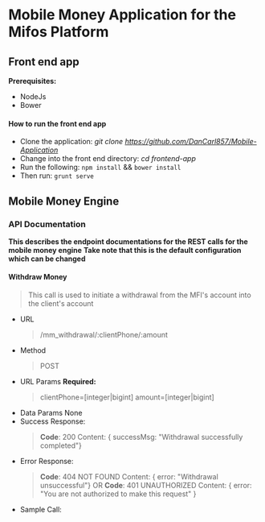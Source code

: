 # Mobile Money Application for the Mifos Platform

## Front end app

**Prerequisites:**
* NodeJs
* Bower

#### How to run the front end app
* Clone the application: *git clone https://github.com/DanCarl857/Mobile-Application*
* Change into the front end directory: *cd frontend-app*
* Run the following: `npm install` && `bower install`
* Then run: `grunt serve`

## Mobile Money Engine

### API Documentation

**This describes the endpoint documentations for the REST calls for the mobile money engine**
**Take note that this is the default configuration which can be changed**

#### Withdraw Money

> This call is used to initiate a withdrawal from the MFI's account into the client's account

* URL
  > /mm_withdrawal/:clientPhone/:amount
* Method
  > POST
* URL Params
  **Required:**
  > clientPhone=[integer|bigint]
  > amount=[integer|bigint]
* Data Params
  None
* Success Response:
  > **Code**: 200
  > Content: { successMsg: "Withdrawal successfully completed"}
* Error Response:
  > **Code**: 404 NOT FOUND
  > Content: { error: "Withdrawal unsuccessful"}
OR
  > **Code**: 401 UNAUTHORIZED
  > Content: { error: "You are not authorized to make this request" }
* Sample Call:
  
